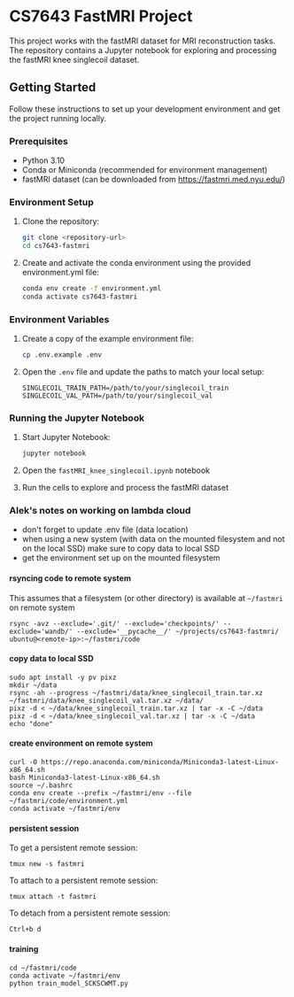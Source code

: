 # CS7643 FastMRI Project

This project works with the fastMRI dataset for MRI reconstruction tasks. The repository contains a Jupyter notebook for exploring and processing the fastMRI knee singlecoil dataset.

## Getting Started

Follow these instructions to set up your development environment and get the project running locally.

### Prerequisites

- Python 3.10
- Conda or Miniconda (recommended for environment management)
- fastMRI dataset (can be downloaded from https://fastmri.med.nyu.edu/)

### Environment Setup

1. Clone the repository:
   ```bash
   git clone <repository-url>
   cd cs7643-fastmri
   ```

2. Create and activate the conda environment using the provided environment.yml file:
   ```bash
   conda env create -f environment.yml
   conda activate cs7643-fastmri
   ```

### Environment Variables

1. Create a copy of the example environment file:
   ```bash
   cp .env.example .env
   ```

2. Open the `.env` file and update the paths to match your local setup:
   ```
   SINGLECOIL_TRAIN_PATH=/path/to/your/singlecoil_train
   SINGLECOIL_VAL_PATH=/path/to/your/singlecoil_val
   ```

### Running the Jupyter Notebook

1. Start Jupyter Notebook:
   ```bash
   jupyter notebook
   ```

2. Open the `fastMRI_knee_singlecoil.ipynb` notebook

3. Run the cells to explore and process the fastMRI dataset


### Alek's notes on working on lambda cloud

- don't forget to update .env file (data location)
- when using a new system (with data on the mounted filesystem and not on the local SSD) make sure to copy data to local SSD
- get the environment set up on the mounted filesystem

#### rsyncing code to remote system

This assumes that a filesystem (or other directory) is available at `~/fastmri` on remote system

```
rsync -avz --exclude='.git/' --exclude='checkpoints/' --exclude='wandb/' --exclude='__pycache__/' ~/projects/cs7643-fastmri/ ubuntu@<remote-ip>:~/fastmri/code
```

#### copy data to local SSD

```
sudo apt install -y pv pixz
mkdir ~/data
rsync -ah --progress ~/fastmri/data/knee_singlecoil_train.tar.xz ~/fastmri/data/knee_singlecoil_val.tar.xz ~/data/
pixz -d < ~/data/knee_singlecoil_train.tar.xz | tar -x -C ~/data
pixz -d < ~/data/knee_singlecoil_val.tar.xz | tar -x -C ~/data
echo "done"
```

#### create environment on remote system

```
curl -O https://repo.anaconda.com/miniconda/Miniconda3-latest-Linux-x86_64.sh
bash Miniconda3-latest-Linux-x86_64.sh
source ~/.bashrc
conda env create --prefix ~/fastmri/env --file ~/fastmri/code/environment.yml
conda activate ~/fastmri/env
```

#### persistent session

To get a persistent remote session:
```
tmux new -s fastmri
```

To attach to a persistent remote session:
```
tmux attach -t fastmri
```

To detach from a persistent remote session:
```
Ctrl+b d
```

#### training

```
cd ~/fastmri/code
conda activate ~/fastmri/env
python train_model_SCKSCWMT.py
```
```
